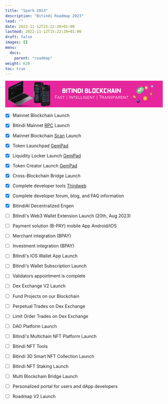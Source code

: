 ```yaml
---
title: "Spark 2023"
description: "Bitindi Roadmap 2023"
lead: ""
date: 2022-11-12T15:22:20+01:00
lastmod: 2022-11-12T15:22:20+01:00
draft: false
images: []
menu:
  docs:
    parent: "roadmap"
weight: 620
toc: true
---
```



![Bitindi!](https://raw.githubusercontent.com/bitindi/bitindi/main/assets/images/linkd.png "Bitindi Chain")


- [x] Mainnet Blockchain Launch
- [x] Bitindi Mainnet [RPC](https://docs.bitindi.org/docs/developers/networks/) Launch
- [x] Mainnet Blockchain [Scan](https://bitindiscan.com/) Launch
- [x] Token Launchpad [GemPad](https://gempad.app/)
- [x] Liquidity Locker Launch [GemPad](https://gempad.app/create-lock)
- [x] Token Creator Launch [GemPad](https://gempad.app/create-token)
- [x] Cross-Blockchain Bridge Launch
- [x] Complete developer tools [Thirdweb](https://thirdweb.com/bitindi)
- [x] Complete developer forum, blog, and FAQ information
- [x] BitindiAI Decentralized Engen
- [ ] Bitindi's Web3 Wallet Extension Launch (20th, Aug 2023)
- [ ] Payment solution (B-PAY) mobile App Android/IOS 
- [ ] Merchant integration (BPAY)
- [ ] Investment integration (BPAY)
- [ ] Bitindi's IOS Wallet App Launch
- [ ] Bitindi's Wallet Subscription Launch
- [ ] Validators appointment is complete
- [ ] Dex Exchange V2 Launch
- [ ] Fund Projects on our Blockchain
- [ ] Perpetual Trades on Dex Exchange
- [ ] Limit Order Trades on Dex Exchange
- [ ] DAO Platform Launch
- [ ] Bitindi's Multichain NFT Platform Launch
- [ ] Bitindi NFT Tools
- [ ] Bitindi 3D Smart NFT Collection Launch
- [ ] Bitindi NFT Staking Launch
- [ ] Multi Blockchain Bridge Launch
- [ ] Personalized portal for users and dApp developers
- [ ] Roadmap V2 Launch



